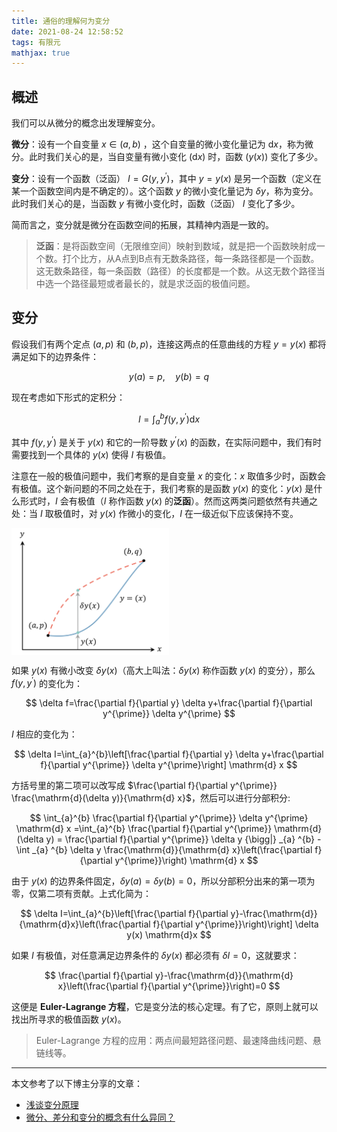 ```yaml
---
title: 通俗的理解何为变分
date: 2021-08-24 12:58:52
tags: 有限元
mathjax: true
---
```

## 概述
我们可以从微分的概念出发理解变分。

**微分**：设有一个自变量 $x\in(a,b)$ ，这个自变量的微小变化量记为 $\mathrm{d}x$，称为微分。此时我们关心的是，当自变量有微小变化 ($\mathrm{d}x$) 时，函数 ($y(x)$) 变化了多少。

**变分**：设有一个函数（泛函） $I=G(y,y^{\prime})$，其中 $y=y(x)$ 是另一个函数（定义在某一个函数空间内是不确定的）。这个函数 $y$ 的微小变化量记为 $\delta y$，称为变分。此时我们关心的是，当函数 $y$ 有微小变化时，函数（泛函） $I$ 变化了多少。

简而言之，变分就是微分在函数空间的拓展，其精神内涵是一致的。

> **泛函**：是将函数空间（无限维空间）映射到数域，就是把一个函数映射成一个数。打个比方，从A点到B点有无数条路径，每一条路径都是一个函数。这无数条路径，每一条函数（路径）的长度都是一个数。从这无数个路径当中选一个路径最短或者最长的，就是求泛函的极值问题。

## 变分
假设我们有两个定点 $(a,p)$ 和 $(b,p)$，连接这两点的任意曲线的方程 $y=y(x)$ 都将满足如下的边界条件：

$$
y(a)=p,\quad y(b)=q
$$

现在考虑如下形式的定积分：

$$
I=\int_{a}^{b} f\left(y, y^{\prime}\right) \mathrm{d} x
$$

其中 $f(y, y^{\prime})$ 是关于 $y(x)$ 和它的一阶导数 $y^{\prime}(x)$ 的函数，在实际问题中，我们有时需要找到一个具体的 $y(x)$ 使得 $I$ 有极值。

注意在一般的极值问题中，我们考察的是自变量 $x$ 的变化：$x$ 取值多少时，函数会有极值。这个新问题的不同之处在于，我们考察的是函数 $y(x)$ 的变化：$y(x)$ 是什么形式时，$I$ 会有极值（$I$ 称作函数 $y(x)$ 的**泛函**）。然而这两类问题依然有共通之处：当 $I$ 取极值时，对 $y(x)$ 作微小的变化，$I$ 在一级近似下应该保持不变。

<img src="/image/FiniteElement/bianfen.png" width = "50%" height = "50%"  align=center />

如果 $y(x)$ 有微小改变 $\delta y(x)$（高大上叫法：$\delta y(x)$ 称作函数 $y(x)$ 的变分），那么 $f\left(y, y^{\prime}\right)$  的变化为：

$$
\delta f=\frac{\partial f}{\partial y} \delta y+\frac{\partial f}{\partial y^{\prime}} \delta y^{\prime}
$$


$I$ 相应的变化为：

$$
\delta I=\int_{a}^{b}\left[\frac{\partial f}{\partial y} \delta y+\frac{\partial f}{\partial y^{\prime}} \delta y^{\prime}\right] \mathrm{d} x
$$

方括号里的第二项可以改写成 $\frac{\partial f}{\partial y^{\prime}} \frac{\mathrm{d}(\delta y)}{\mathrm{d} x}$，然后可以进行分部积分:

$$
\int_{a}^{b} \frac{\partial f}{\partial y^{\prime}} \delta y^{\prime} \mathrm{d} x =\int_{a}^{b} \frac{\partial f}{\partial y^{\prime}} \mathrm{d}(\delta y) = \frac{\partial f}{\partial y^{\prime}} \delta y {\bigg|} _{a} ^{b} -\int _{a} ^{b} \delta y \frac{\mathrm{d}}{\mathrm{d} x}\left(\frac{\partial f}{\partial y^{\prime}}\right) \mathrm{d} x
$$

由于 $y(x)$ 的边界条件固定，$\delta y(a)=\delta y(b)=0$，所以分部积分出来的第一项为零，仅第二项有贡献。上式化简为：

$$
\delta I=\int_{a}^{b}\left[\frac{\partial f}{\partial y}-\frac{\mathrm{d}}{\mathrm{d}x}\left(\frac{\partial f}{\partial y^{\prime}}\right)\right] \delta y(x) \mathrm{d}x
$$

如果 $I$ 有极值，对任意满足边界条件的 $\delta y(x)$ 都必须有 $\delta I=0$，这就要求：

$$
\frac{\partial f}{\partial y}-\frac{\mathrm{d}}{\mathrm{d} x}\left(\frac{\partial f}{\partial y^{\prime}}\right)=0
$$

这便是 **Euler-Lagrange 方程**，它是变分法的核心定理。有了它，原则上就可以找出所寻求的极值函数 $y(x)$。



>Euler-Lagrange 方程的应用：两点间最短路径问题、最速降曲线问题、悬链线等。

***

本文参考了以下博主分享的文章：
* [浅谈变分原理](https://zhuanlan.zhihu.com/p/139018146)
* [微分、差分和变分的概念有什么异同？](https://www.zhihu.com/question/30416914)

